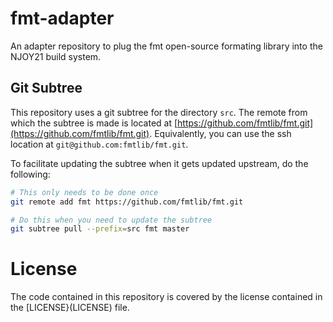 # fmt-adapter
An adapter repository to plug the fmt open-source formating library into the NJOY21 build system.

## Git Subtree
This repository uses a git subtree for the directory `src`. The remote from which the subtree is made is located at [https://github.com/fmtlib/fmt.git](https://github.com/fmtlib/fmt.git). Equivalently, you can use the ssh location at `git@github.com:fmtlib/fmt.git`.

To facilitate updating the subtree when it gets updated upstream, do the following:

```bash
# This only needs to be done once
git remote add fmt https://github.com/fmtlib/fmt.git

# Do this when you need to update the subtree
git subtree pull --prefix=src fmt master
```

# License
The code contained in this repository is covered by the license contained in the [LICENSE}(LICENSE) file.


